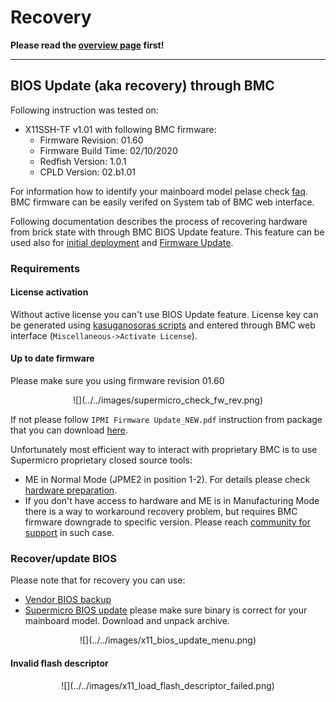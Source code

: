 # Recovery

**Please read the [overview page](../overview) first!**

---

## BIOS Update (aka recovery) through BMC

Following instruction was tested on:

* X11SSH-TF v1.01 with following BMC firmware:
    - Firmware Revision: 01.60
    - Firmware Build Time: 02/10/2020
    - Redfish Version: 1.0.1
    - CPLD Version: 02.b1.01

For information how to identify your mainboard model pelase check
[faq](../faq/#how-to-identify-my-mainboard-model). BMC firmware can be easily
verifed on System tab of BMC web interface.

Following documentation describes the process of recovering hardware from brick
state with through BMC BIOS Update feature. This feature can be used also for
[initial deployment](../initial-deployment) and [Firmware
Update](../firmawre-update).

### Requirements

#### License activation

Without active license you can't use BIOS Update feature. License key can be
generated using [kasuganosoras
scripts](https://github.com/kasuganosoras/SuperMicro-IPMI-LicenseGenerator) and
entered through BMC web interface (`Miscellaneous->Activate License`).

#### Up to date firmware

Please make sure you using firmware revision 01.60
<center>
![](../../images/supermicro_check_fw_rev.png)
</center>

If not please follow `IPMI Firmware Update_NEW.pdf` instruction from package
that you can download
[here](https://www.supermicro.com/en/support/resources/downloadcenter/firmware/MBD-X11SSH-TF/BMC).

Unfortunately most efficient way to interact with proprietary BMC is to use
Supermicro proprietary closed source tools:

* ME in Normal Mode (JPME2 in position 1-2). For details please check [hardware
  preparation](../initial-deployment#hardware-preparation).
* If you don't have access to hardware and ME is in Manufacturing Mode there is
  a way to workaround recovery problem, but requires BMC firmware downgrade to
  specific version. Please reach [community for support](/#community) in such
  case.

### Recover/update BIOS

Please note that for recovery you can use:

* [Vendor BIOS backup](../initial-deployment#vendor-bios-backup)
* [Supermicro BIOS
  update](https://www.supermicro.com/en/support/resources/downloadcenter/firmware/MBD-X11SSH-TF/BIOS)
  please make sure binary is correct for your mainboard model. Download and
  unpack archive.

<center>
![](../../images/x11_bios_update_menu.png)
</center>

#### Invalid flash descriptor

<center>
![](../../images/x11_load_flash_descriptor_failed.png)
</center>
